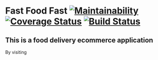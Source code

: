 # Fast Food Fast   [![Maintainability](https://api.codeclimate.com/v1/badges/a45a0bad4d14790897c1/maintainability)](https://codeclimate.com/github/tesh254/3f-api/maintainability) [![Coverage Status](https://coveralls.io/repos/github/tesh254/3f-api/badge.svg?branch=develop)](https://coveralls.io/github/tesh254/3f-api?branch=develop)           [![Build Status](https://travis-ci.org/tesh254/3f-api.svg?branch=develop)](https://travis-ci.org/tesh254/3f-api)

## This is a food delivery ecommerce application

By visiting 
